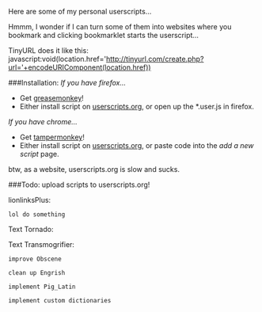 Here are some of my personal userscripts...

Hmmm, I wonder if I can turn some of them into websites where you bookmark and clicking bookmarklet starts the userscript...

TinyURL does it like this:
	javascript:void(location.href='http://tinyurl.com/create.php?url='+encodeURIComponent(location.href))

###Installation:
*If you have firefox...*
- Get [greasemonkey](https://addons.mozilla.org/en-US/firefox/addon/greasemonkey/)!
- Either install script on [userscripts.org](userscripts.org), or open up the *.user.js in firefox.

*If you have chrome...*
- Get [tampermonkey](https://chrome.google.com/webstore/detail/tampermonkey/dhdgffkkebhmkfjojejmpbldmpobfkfo?hl=en)!
- Either install script on [userscripts.org](userscripts.org), or paste code into the *add a new script* page.

btw, as a website, userscripts.org is slow and sucks.

###Todo:
	upload scripts to userscripts.org!

lionlinksPlus:

	lol do something

Text Tornado:

Text Transmogrifier:

	improve Obscene

	clean up Engrish

	implement Pig_Latin

	implement custom dictionaries
